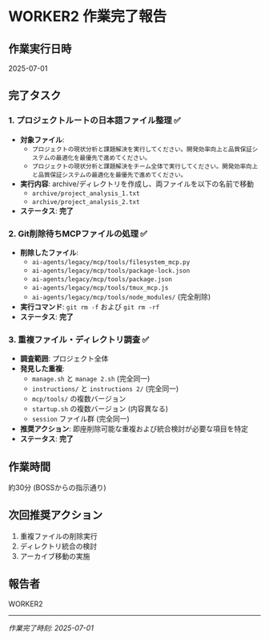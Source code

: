 # WORKER2 作業完了報告

## 作業実行日時
2025-07-01

## 完了タスク

### 1. プロジェクトルートの日本語ファイル整理 ✅
- **対象ファイル**: 
  - `プロジェクトの現状分析と課題解決を実行してください。開発効率向上と品質保証システムの最適化を最優先で進めてください。`
  - `プロジェクトの現状分析と課題解決をチーム全体で実行してください。開発効率向上と品質保証システムの最適化を最優先で進めてください。`
- **実行内容**: archive/ディレクトリを作成し、両ファイルを以下の名前で移動
  - `archive/project_analysis_1.txt`
  - `archive/project_analysis_2.txt`
- **ステータス**: **完了**

### 2. Git削除待ちMCPファイルの処理 ✅
- **削除したファイル**:
  - `ai-agents/legacy/mcp/tools/filesystem_mcp.py`
  - `ai-agents/legacy/mcp/tools/package-lock.json`
  - `ai-agents/legacy/mcp/tools/package.json`
  - `ai-agents/legacy/mcp/tools/tmux_mcp.js`
  - `ai-agents/legacy/mcp/tools/node_modules/` (完全削除)
- **実行コマンド**: `git rm -f` および `git rm -rf`
- **ステータス**: **完了**

### 3. 重複ファイル・ディレクトリ調査 ✅
- **調査範囲**: プロジェクト全体
- **発見した重複**:
  - `manage.sh` と `manage 2.sh` (完全同一)
  - `instructions/` と `instructions 2/` (完全同一)
  - `mcp/tools/` の複数バージョン
  - `startup.sh` の複数バージョン (内容異なる)
  - `session` ファイル群 (完全同一)
- **推奨アクション**: 即座削除可能な重複および統合検討が必要な項目を特定
- **ステータス**: **完了**

## 作業時間
約30分 (BOSSからの指示通り)

## 次回推奨アクション
1. 重複ファイルの削除実行
2. ディレクトリ統合の検討
3. アーカイブ移動の実施

## 報告者
WORKER2

---
*作業完了時刻: 2025-07-01*